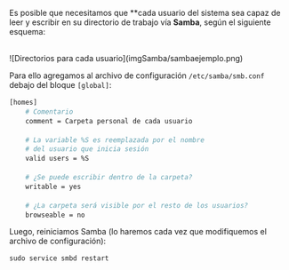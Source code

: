 Es posible que necesitamos que **cada usuario del sistema sea capaz de leer y escribir en su directorio de trabajo vía **Samba**, según el siguiente esquema: 

<br />
![Directorios para cada usuario](imgSamba/sambaejemplo.png)

Para ello agregamos al archivo de configuración `/etc/samba/smb.conf` debajo del bloque `[global]`:

```apache
[homes]
	# Comentario
	comment = Carpeta personal de cada usuario
	
	# La variable %S es reemplazada por el nombre 
	# del usuario que inicia sesión
	valid users = %S

	# ¿Se puede escribir dentro de la carpeta?
	writable = yes

	# ¿La carpeta será visible por el resto de los usuarios?
	browseable = no
```

Luego, reiniciamos Samba (lo haremos cada vez que modifiquemos el archivo de configuración):

```apache
sudo service smbd restart
```

